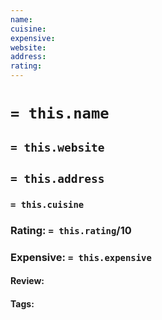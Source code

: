 ```yaml
---
name:
cuisine:
expensive:
website: 
address: 
rating:
---
```

# `= this.name`
## `= this.website`
## `= this.address`
### `= this.cuisine`
### Rating: `= this.rating`/10
### Expensive:  `= this.expensive`

#### Review:

#### Tags:
